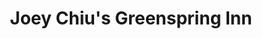 ---
layout: place
title: "Joey Chiu's Greenspring Inn"
permalink: /maryland/timonium/joey-chiu-s-greenspring-inn.html
stateAbbr: MD
stateName: Maryland
cityName: Timonium
seo:
  name: "Joey Chiu's Greenspring Inn"
  type: Restaurant
  links: https://www.joeychiurestaurant.com/
description: "Old-fashioned setting for familiar Chinese dishes, sushi & a renowned Sunday brunch buffet. Joey Chiu's Greenspring Inn serves delicious sushi in Timonium, Maryland. Try fresh Japanese dishes for a great dining experience. Available for takeout, lunch, and dinner."
place_id: ChIJWUDNdbQRyIkR-8ulMk9zZw4
photos:
  - name: >-
      places/ChIJWUDNdbQRyIkR-8ulMk9zZw4/photos/AeeoHcLln4oTVMAHC1ybZ5ekOaY7WixS8f3tDacWfmqM7LKAkqcYan85moPOGBOKFM9Apt4CWnpvc0ik0EX2rTgQtDKgaVmJQy3IU3hPMFWsx6a52HVfBh6Z7LAYy5HOV5qsgRfeMa1P6_6Xo_QRvmYdXD7ZJnkRwM3y_akAXiLUs5Xui-kSma8-sI_EQdudY3hnXSNt5RQ7XMrIP2XtqgmCpSaDdKJYvrxgxsLibgU28x3FBvwK0LlCxi0Vh94ZrT8zqSZZyCtfnPSk3-kJhzuO5qzVSZ2s5qhxZfycJgZAcBtccw
    widthPx: 2048
    heightPx: 1536
    authorAttributions:
      - displayName: Joey Chiu's Greenspring Inn
        uri: https://maps.google.com/maps/contrib/110066036677653921743
        photoUri: >-
          https://lh3.googleusercontent.com/a-/ALV-UjVpreMmiYjmryzvSTUiC6U-DYePy92up0vGCa80g82yw7BCQYf7=s100-p-k-no-mo
    flagContentUri: >-
      https://www.google.com/local/imagery/report/?cb_client=maps_api_places.places_api&image_key=!1e10!2sAF1QipM2ZrVOIGRR4T6iblNXsskq3kmUUJfu7uxfzQu-&hl=en-US
    googleMapsUri: >-
      https://www.google.com/maps/place//data=!3m4!1e2!3m2!1sAF1QipM2ZrVOIGRR4T6iblNXsskq3kmUUJfu7uxfzQu-!2e10!4m2!3m1!1s0x89c811b475cd4059:0xe67734f32a5cbfb
  - name: >-
      places/ChIJWUDNdbQRyIkR-8ulMk9zZw4/photos/AeeoHcIWhrgoS-cTGReQcsYxoLHwH5_RT4AhjeyikQ107yN7BIO-VdCMZz_95566oOqiy7odJOq714O6vxTaok1_qHOgQuoqZ3nBa9lCFj6ihtsZ90HkHzdIWTsYAjR0iwrdckh6ruE2p9KGh_VJ0GwrLItxfPCFrQJKIMCp_1Ki9OK9cdESybakDvnzTMpjyVZnb1bYgcv6P2Rn3sl8tq98XiPdWz3HthwkBXAm9gnj4_wHdcmzOD-KgWKQqkPgajr_2YYDwQl6GiDFldWRZsA0YNHpvhsIqAUhHPjxxiMN8ipV5g
    widthPx: 1024
    heightPx: 672
    authorAttributions:
      - displayName: Joey Chiu's Greenspring Inn
        uri: https://maps.google.com/maps/contrib/110066036677653921743
        photoUri: >-
          https://lh3.googleusercontent.com/a-/ALV-UjVpreMmiYjmryzvSTUiC6U-DYePy92up0vGCa80g82yw7BCQYf7=s100-p-k-no-mo
    flagContentUri: >-
      https://www.google.com/local/imagery/report/?cb_client=maps_api_places.places_api&image_key=!1e10!2sAF1QipM-8GT4egAdyl0Pf7KpYnm2RpTDVxt82KeY7udL&hl=en-US
    googleMapsUri: >-
      https://www.google.com/maps/place//data=!3m4!1e2!3m2!1sAF1QipM-8GT4egAdyl0Pf7KpYnm2RpTDVxt82KeY7udL!2e10!4m2!3m1!1s0x89c811b475cd4059:0xe67734f32a5cbfb
  - name: >-
      places/ChIJWUDNdbQRyIkR-8ulMk9zZw4/photos/AeeoHcLcZ804jaP__-o6IDxyunTXHUmaDTIWwFVakTql0HNj7xMXX3qCwRHOPgJe-ziNbxeenUkrxqg16OliZuwRjX9k3AzaVqc_f6sH8WPTYrpEgEbqAveg4IAH0GV87By0D6ZClS0IBOOLPB5rQK3jKkl5h1rny4qjXI6jy98gbbr-gE0mWxlsnRVYw_F_2hXsVnp6fKDue3JWlKjvdPr8Bf6gTngdiao591L-wPmkxWUOhY3_etXqJvkHlGS6knDvNSHB4xe1GNutmTKHI6kwOqgcxURQ6Gg5Z5mS5Vu1TX_PmhyYmowRoiLvYeDNeJxvdmBbUtK-WQzY_YwO7yoBPvZuEHjI6j5tL3coogLy-cfk16EUFQbObg3tee2M2j9JiO3PtxUHhhifK69NqU2rzjOrwJYHmawxT9LiiPpoYeX-DQ
    widthPx: 4080
    heightPx: 3072
    authorAttributions:
      - displayName: bruce cavanaugh
        uri: https://maps.google.com/maps/contrib/103875396374606865824
        photoUri: >-
          https://lh3.googleusercontent.com/a/ACg8ocKPRQ8qr_ov_Z9ZPwhl1BhchmLhnU2ha3WaqxVcSUKIV5_scw=s100-p-k-no-mo
    flagContentUri: >-
      https://www.google.com/local/imagery/report/?cb_client=maps_api_places.places_api&image_key=!1e10!2sCIHM0ogKEICAgICm_ZC0GA&hl=en-US
    googleMapsUri: >-
      https://www.google.com/maps/place//data=!3m4!1e2!3m2!1sCIHM0ogKEICAgICm_ZC0GA!2e10!4m2!3m1!1s0x89c811b475cd4059:0xe67734f32a5cbfb
  - name: >-
      places/ChIJWUDNdbQRyIkR-8ulMk9zZw4/photos/AeeoHcLiyDcayWVDtRdXtXXB2IOhGGDm0SugOObvimbr1RO8oL_kzuLajAiwf5qAP3c4ubO7xUe8sXYB-Donw-gSAmAGUNISxdiZSANW4d890A5nukPpfCOSVnIV4IRLEQe5v53cQqrYZ5djFJ5Hr6xb8qSLidGXc9AkI28DG8kPy_IPvBCCtxTqX-rR0YDG5CCE7w_miv4cBG_enB_vBJ0suUNDhQnCWOwHdaGFWMzqtjAb3LVMWVf41wNi8PosZo3Lh5NIZsBEumEdwppHMq5VLkUNXrdnEw6_wMvYUDQ8cC5anh6oH5TY7_rnL8X8dyxQKB8Qcg_zX9hgNtSTLb63mz7Gq4H2wg10yy9T_5gXZmMT1oOR7B3CjszP1OIWpMt_Qfu5b2JfBPbYTxhRa1osFu__s6okorpM9XwgCYtBXacUSC7M
    widthPx: 3000
    heightPx: 3042
    authorAttributions:
      - displayName: Bryn Phillips
        uri: https://maps.google.com/maps/contrib/110262583098351388607
        photoUri: >-
          https://lh3.googleusercontent.com/a-/ALV-UjXaCpZ1WOwg9nN36CLrTg0kF_c_8orKz_P0c-JNtXd-JAMFglz5=s100-p-k-no-mo
    flagContentUri: >-
      https://www.google.com/local/imagery/report/?cb_client=maps_api_places.places_api&image_key=!1e10!2sCIHM0ogKEICAgMCQh5fU0wE&hl=en-US
    googleMapsUri: >-
      https://www.google.com/maps/place//data=!3m4!1e2!3m2!1sCIHM0ogKEICAgMCQh5fU0wE!2e10!4m2!3m1!1s0x89c811b475cd4059:0xe67734f32a5cbfb
  - name: >-
      places/ChIJWUDNdbQRyIkR-8ulMk9zZw4/photos/AeeoHcK8X7NJJNcIgNB9xZch8M_xccAGWnUSusr5ryOkrVXYZ8Isp9YmdF28AbPjlL-lvmh7cfNKIjrtoyAUszlEb0Day-7nYN8FGqcA_4c-l7Vxd36rV4GAjgJboEBfpjcTWIySZMXFrqtTX5yldRkL10dM_AR8cn_-YEWIdLUHJy9ADG_Jdadim48VZGzoZVILIbPiOQPM9xEzfgNm7a-HOowzbNQ7sa9T7qtQ7wRA6QGdCiQqY-excLMqaCTJJjhAYDPTlsrErauLXb7Y09jPu9kgg5OKmQX5EUkBFymbaAuk1BvNfINiBDcUqbkBqlxIb7ZZpRBf6HBSLEBUk6JrnfTDWj0Ue0OlNZs1CwgtGVosn74OQCtEytD_xDrP1XpL-6PYKD9KQzMdA-Yb6JZlJ9NZtEGxkADu2arHZ8HUUoA
    widthPx: 4032
    heightPx: 3024
    authorAttributions:
      - displayName: Guosheng Wang
        uri: https://maps.google.com/maps/contrib/100106677341153691648
        photoUri: >-
          https://lh3.googleusercontent.com/a/ACg8ocLubYq3USHHREEm4VHazB655I7LoLyzWVgzGETeOJVY5Z4_iYT8=s100-p-k-no-mo
    flagContentUri: >-
      https://www.google.com/local/imagery/report/?cb_client=maps_api_places.places_api&image_key=!1e10!2sCIHM0ogKEICAgICp642lfQ&hl=en-US
    googleMapsUri: >-
      https://www.google.com/maps/place//data=!3m4!1e2!3m2!1sCIHM0ogKEICAgICp642lfQ!2e10!4m2!3m1!1s0x89c811b475cd4059:0xe67734f32a5cbfb
  - name: >-
      places/ChIJWUDNdbQRyIkR-8ulMk9zZw4/photos/AeeoHcLg7AE2YDp0u69DcVS95DenkelUdO_YtRp0-4D2Y8HieFy-TbNmqkIjP_ckzffomC8kv1zHIwAm0t9muvfWtjdrY9mBVcvqK2T4zmioRvuynSutn5ebXWcBlzSLpBxxKrK02UprwQsfz6egtbyTd16STrZV7M6RvWqQq8am-PS6aDFnpgcKGrcye54PP0AUCFIAxidKGShGnOo0xjIt1wOdj-JNBln9-Eypkd5fa-aJ4agcqYls2Qt3D6SLp_a5NZDV8CrxCy2b12fkdG_CY11eYzFfVBVRtrbtAmvEttqFZg
    widthPx: 4032
    heightPx: 3024
    authorAttributions:
      - displayName: Joey Chiu's Greenspring Inn
        uri: https://maps.google.com/maps/contrib/110066036677653921743
        photoUri: >-
          https://lh3.googleusercontent.com/a-/ALV-UjVpreMmiYjmryzvSTUiC6U-DYePy92up0vGCa80g82yw7BCQYf7=s100-p-k-no-mo
    flagContentUri: >-
      https://www.google.com/local/imagery/report/?cb_client=maps_api_places.places_api&image_key=!1e10!2sAF1QipMgg8-KKuDHq7Xu4XgWpzRuH1T7afLzgBTRIAKR&hl=en-US
    googleMapsUri: >-
      https://www.google.com/maps/place//data=!3m4!1e2!3m2!1sAF1QipMgg8-KKuDHq7Xu4XgWpzRuH1T7afLzgBTRIAKR!2e10!4m2!3m1!1s0x89c811b475cd4059:0xe67734f32a5cbfb
  - name: >-
      places/ChIJWUDNdbQRyIkR-8ulMk9zZw4/photos/AeeoHcIdocJF9nOvGAlH70Y93HHfljpozdyPCrfBax0-xoEfAs0bymOgzrldftqGH0KrnYWGsrqMgMiTzeBdKA6Ly1jQVPoCuaT_M87C4v_yYaIMyjJJNnmJL_vuh7aPdP5SC64kqOXxzdha_-BjSnvkuuwVUe73phvgAOheMcOVrmBk1Xfly8Jo64w3uGdv7qQkANdXyHXvdOY5P5ARDpePMvN73wX-BX1sX1jTJw1B-5h2sOVJrXIqDutJJ5neZ36v2kZB7XOn9QpaFGI2DE0CGgn8AJZQnzyAKd8KyuofOggeoA
    widthPx: 3264
    heightPx: 2448
    authorAttributions:
      - displayName: Joey Chiu's Greenspring Inn
        uri: https://maps.google.com/maps/contrib/110066036677653921743
        photoUri: >-
          https://lh3.googleusercontent.com/a-/ALV-UjVpreMmiYjmryzvSTUiC6U-DYePy92up0vGCa80g82yw7BCQYf7=s100-p-k-no-mo
    flagContentUri: >-
      https://www.google.com/local/imagery/report/?cb_client=maps_api_places.places_api&image_key=!1e10!2sAF1QipPqJ-YY4lfzEvzwpx6Bb6q9M0k6gxLTbqx2M_k5&hl=en-US
    googleMapsUri: >-
      https://www.google.com/maps/place//data=!3m4!1e2!3m2!1sAF1QipPqJ-YY4lfzEvzwpx6Bb6q9M0k6gxLTbqx2M_k5!2e10!4m2!3m1!1s0x89c811b475cd4059:0xe67734f32a5cbfb
  - name: >-
      places/ChIJWUDNdbQRyIkR-8ulMk9zZw4/photos/AeeoHcICApUwnCRppYG3YrIQd5Ccr-3VgPJGgCk7AQ4FVYGOAdIS5rtE_4_CjeGrAG_TH32rWtQP3RUXZH45ts8epwfhB7jkUKUf6ndi52aN0He3qdXP4lOiwjz3yydr45Hn4Npa7VT4iG8yXgDx0grs1cSgYqVW5IINXtQK5Ma2qtTR3Yvm7EPbaOTVzna3nVA8jd67UTgLtmnjvy8uzXf7-xCocCnccLpgpM_QCnU1iXRAdd0TVT5zz1PzjaSCy4AJRPRE3N0j-Cq9P4htF2hmFqXGYTv_WEGfXO_Y3SgaCDQ-EQ
    widthPx: 3264
    heightPx: 2448
    authorAttributions:
      - displayName: Joey Chiu's Greenspring Inn
        uri: https://maps.google.com/maps/contrib/110066036677653921743
        photoUri: >-
          https://lh3.googleusercontent.com/a-/ALV-UjVpreMmiYjmryzvSTUiC6U-DYePy92up0vGCa80g82yw7BCQYf7=s100-p-k-no-mo
    flagContentUri: >-
      https://www.google.com/local/imagery/report/?cb_client=maps_api_places.places_api&image_key=!1e10!2sAF1QipPQ5jvU8MkVnB6o4WwCGSgnite9JGaillaTBzi-&hl=en-US
    googleMapsUri: >-
      https://www.google.com/maps/place//data=!3m4!1e2!3m2!1sAF1QipPQ5jvU8MkVnB6o4WwCGSgnite9JGaillaTBzi-!2e10!4m2!3m1!1s0x89c811b475cd4059:0xe67734f32a5cbfb
  - name: >-
      places/ChIJWUDNdbQRyIkR-8ulMk9zZw4/photos/AeeoHcIXREHxbM5AjZkFOvX6J7WyruAgBmIbq_kkD9mSwTIYGTedS2wvLnXeGHeVfcEZF6Nt5fM0S5SuOOLapjGXzRuHko38w5IKUxQfJ5TsTrUsXu9FFqMtTbNXqOVNEiMqRraOEMk5i6oUhd2ikf0-p3e8onE5kQKd2-qYZnpmnAGj_j5tJW5Hsimc73te5V7ZRTzSQW5Fed48IWxVlOe8tVqrCfT-xgqir4JyVY4NBCkZkgJa_uzfrPSUNe1Wuq840bZ-TlQQMq-X2DPvAQq7maeEB9y-vuGHGWCPhLFVCsF7gszL9DHy8PUF5PyGwh2QfkO4muj7fQ_sMktXGKPdcSVr_NK2eQWCt4ppn5SbP3ATFd9n7wV2fbJ3Z9tj8ps4i11Cf_dyjutWL2fFKMrk_f_Ff0OZNbfCq7yPyaoTTTzqgx3P
    widthPx: 4032
    heightPx: 3024
    authorAttributions:
      - displayName: Sean Morrison
        uri: https://maps.google.com/maps/contrib/112380121964025205522
        photoUri: >-
          https://lh3.googleusercontent.com/a-/ALV-UjWlAJriFgkTrIRb7vu56wqvNzc7hhH9MKRf8Qe5sjmCqkED2_DS=s100-p-k-no-mo
    flagContentUri: >-
      https://www.google.com/local/imagery/report/?cb_client=maps_api_places.places_api&image_key=!1e10!2sCIHM0ogKEICAgICnxbejtgE&hl=en-US
    googleMapsUri: >-
      https://www.google.com/maps/place//data=!3m4!1e2!3m2!1sCIHM0ogKEICAgICnxbejtgE!2e10!4m2!3m1!1s0x89c811b475cd4059:0xe67734f32a5cbfb
  - name: >-
      places/ChIJWUDNdbQRyIkR-8ulMk9zZw4/photos/AeeoHcKRKFrOulJhfLIerNyB8G3U8aYzYwrbhnS2a7SY5sBhcogyDdPQGoAr5nCDoPUIuIDCJYB4-apOn1moZ-6lYMzRWqTULjrp09Hz_3KQkYqYS143yAmCdI8UEaSmj4ABlDzip9uuft-dMdiBaI0ymGkmEnKGfZEYvJFnOGwcmX8F3zAb-KHNxpzddKIYyXvloQlTMhKA_wYTjLljAbuKcrmeV8RCbVI2Wr86VMfVsjxdxTjfKntI5mQig3-N0-_vGDLbR10v0VzEw7eGnINkGJKdfjMf9yIpRE29eYrrOGUjig
    widthPx: 448
    heightPx: 336
    authorAttributions:
      - displayName: Joey Chiu's Greenspring Inn
        uri: https://maps.google.com/maps/contrib/110066036677653921743
        photoUri: >-
          https://lh3.googleusercontent.com/a-/ALV-UjVpreMmiYjmryzvSTUiC6U-DYePy92up0vGCa80g82yw7BCQYf7=s100-p-k-no-mo
    flagContentUri: >-
      https://www.google.com/local/imagery/report/?cb_client=maps_api_places.places_api&image_key=!1e10!2sAF1QipPeFIF9AoMNaJ-qsqtKM9L-te0xMwKOaoqGssbm&hl=en-US
    googleMapsUri: >-
      https://www.google.com/maps/place//data=!3m4!1e2!3m2!1sAF1QipPeFIF9AoMNaJ-qsqtKM9L-te0xMwKOaoqGssbm!2e10!4m2!3m1!1s0x89c811b475cd4059:0xe67734f32a5cbfb
address: 10801 Falls Rd, Timonium, MD 21093, USA
street: 10801 Falls Rd
city: Timonium
state: MD
zip: '21093'
country: USA
neighborhood: Brooklandville
latitude: '39.421088'
longitude: '-76.669552'
accessibility_options:
  wheelchairAccessibleParking: true
  wheelchairAccessibleEntrance: true
  wheelchairAccessibleRestroom: true
  wheelchairAccessibleSeating: true
business_status: OPERATIONAL
name: Joey Chiu's Greenspring Inn
google_maps_links:
  directionsUri: >-
    https://www.google.com/maps/dir//''/data=!4m7!4m6!1m1!4e2!1m2!1m1!1s0x89c811b475cd4059:0xe67734f32a5cbfb!3e0
  placeUri: https://maps.google.com/?cid=1037925023121525755
  writeAReviewUri: >-
    https://www.google.com/maps/place//data=!4m3!3m2!1s0x89c811b475cd4059:0xe67734f32a5cbfb!12e1
  reviewsUri: >-
    https://www.google.com/maps/place//data=!4m4!3m3!1s0x89c811b475cd4059:0xe67734f32a5cbfb!9m1!1b1
  photosUri: >-
    https://www.google.com/maps/place//data=!4m3!3m2!1s0x89c811b475cd4059:0xe67734f32a5cbfb!10e5
primary_type: Chinese Restaurant
opening_hours:
  regular: null
  current: null
secondary_opening_hours:
  regular:
    weekdayDescriptions: null
    type: null
  current:
    weekdayDescriptions: null
    type: null
phone: (410) 823-1125
price_level: PRICE_LEVEL_MODERATE
price_range: null
rating: '4.3'
rating_count: 0
website: https://www.joeychiurestaurant.com/
reviews:
  - name: >-
      places/ChIJWUDNdbQRyIkR-8ulMk9zZw4/reviews/ChZDSUhNMG9nS0VJQ0FnSUNueGJlalZnEAE
    relativePublishTimeDescription: 6 months ago
    rating: 5
    text:
      text: >-
        Nice Americanized Chinese cuisine in a very accessible location. 
        Service was abundant and attentive deposits also catering to a birthday
        party, a Ravens game crowd, and indoor+outdoor patrons.  Water glass was
        topped off every time someone passed by.  Food options were excellent
        and varied including lots for veggie and meat lover alike.  Consistently
        good dishes.  Oddly also served  sushi, but we didn’t try any as that
        seemed like pandering to the ignorant.
      languageCode: en
    originalText:
      text: >-
        Nice Americanized Chinese cuisine in a very accessible location. 
        Service was abundant and attentive deposits also catering to a birthday
        party, a Ravens game crowd, and indoor+outdoor patrons.  Water glass was
        topped off every time someone passed by.  Food options were excellent
        and varied including lots for veggie and meat lover alike.  Consistently
        good dishes.  Oddly also served  sushi, but we didn’t try any as that
        seemed like pandering to the ignorant.
      languageCode: en
    authorAttribution:
      displayName: Sean Morrison
      uri: https://www.google.com/maps/contrib/112380121964025205522/reviews
      photoUri: >-
        https://lh3.googleusercontent.com/a-/ALV-UjWlAJriFgkTrIRb7vu56wqvNzc7hhH9MKRf8Qe5sjmCqkED2_DS=s128-c0x00000000-cc-rp-mo-ba4
    publishTime: '2024-09-27T23:08:58.248454Z'
    flagContentUri: >-
      https://www.google.com/local/review/rap/report?postId=ChZDSUhNMG9nS0VJQ0FnSUNueGJlalZnEAE&d=17924085&t=1
    googleMapsUri: >-
      https://www.google.com/maps/reviews/data=!4m6!14m5!1m4!2m3!1sChZDSUhNMG9nS0VJQ0FnSUNueGJlalZnEAE!2m1!1s0x89c811b475cd4059:0xe67734f32a5cbfb
  - name: >-
      places/ChIJWUDNdbQRyIkR-8ulMk9zZw4/reviews/ChZDSUhNMG9nS0VJQ0FnTUNRaDVmVUV3EAE
    relativePublishTimeDescription: a month ago
    rating: 4
    text:
      text: >-
        Stopped by for a late lunch and had Wonton Soup, plum wine and the
        Triple Delight. This place is a regular go to restaurant. Most people
        who eat here have been for over a decade. Joey Chiu's is consistently
        good.
      languageCode: en
    originalText:
      text: >-
        Stopped by for a late lunch and had Wonton Soup, plum wine and the
        Triple Delight. This place is a regular go to restaurant. Most people
        who eat here have been for over a decade. Joey Chiu's is consistently
        good.
      languageCode: en
    authorAttribution:
      displayName: Bryn Phillips
      uri: https://www.google.com/maps/contrib/110262583098351388607/reviews
      photoUri: >-
        https://lh3.googleusercontent.com/a-/ALV-UjXaCpZ1WOwg9nN36CLrTg0kF_c_8orKz_P0c-JNtXd-JAMFglz5=s128-c0x00000000-cc-rp-mo-ba4
    publishTime: '2025-03-07T13:48:01.513122Z'
    flagContentUri: >-
      https://www.google.com/local/review/rap/report?postId=ChZDSUhNMG9nS0VJQ0FnTUNRaDVmVUV3EAE&d=17924085&t=1
    googleMapsUri: >-
      https://www.google.com/maps/reviews/data=!4m6!14m5!1m4!2m3!1sChZDSUhNMG9nS0VJQ0FnTUNRaDVmVUV3EAE!2m1!1s0x89c811b475cd4059:0xe67734f32a5cbfb
  - name: >-
      places/ChIJWUDNdbQRyIkR-8ulMk9zZw4/reviews/ChZDSUhNMG9nS0VJQ0FnTURRd0lldlV3EAE
    relativePublishTimeDescription: a month ago
    rating: 3
    text:
      text: >-
        March 2025, after dining at a Baltimore Seafood restaurant (True
        Cheasapeake), we were still hungry. So we tried Joey Chiu's, a chinese
        restaurant that was on our list for a quick takeout. It's located at the
        end of Jones Falls Expressway (I-83) right past 695 in a very quaint
        area where a creek runs parallel to the restaurant. We wanted a drink
        while waiting for our carryout, but the bar area was packed with an
        older local crowd. So, after ordering, we sat in the 🚗 for 15 minutes
        for the two dishes that came to $37, which I believe is a little above
        the average price. Our normal carryout Chinese restaurant is in Ellicott
        City, so this was probably a one and done for us. Good service, polite
        crowd, plenty of free parking but the restaurant interior seemed dated
        and the food was bland. 3 star rating.
      languageCode: en
    originalText:
      text: >-
        March 2025, after dining at a Baltimore Seafood restaurant (True
        Cheasapeake), we were still hungry. So we tried Joey Chiu's, a chinese
        restaurant that was on our list for a quick takeout. It's located at the
        end of Jones Falls Expressway (I-83) right past 695 in a very quaint
        area where a creek runs parallel to the restaurant. We wanted a drink
        while waiting for our carryout, but the bar area was packed with an
        older local crowd. So, after ordering, we sat in the 🚗 for 15 minutes
        for the two dishes that came to $37, which I believe is a little above
        the average price. Our normal carryout Chinese restaurant is in Ellicott
        City, so this was probably a one and done for us. Good service, polite
        crowd, plenty of free parking but the restaurant interior seemed dated
        and the food was bland. 3 star rating.
      languageCode: en
    authorAttribution:
      displayName: HB 346
      uri: https://www.google.com/maps/contrib/107246866099593721714/reviews
      photoUri: >-
        https://lh3.googleusercontent.com/a-/ALV-UjXGwGjz3KvWW3YnaxJj6W5ht6-Xwu0UHw56UPXc68kp2kMn58p6=s128-c0x00000000-cc-rp-mo-ba4
    publishTime: '2025-03-11T21:00:25.954132Z'
    flagContentUri: >-
      https://www.google.com/local/review/rap/report?postId=ChZDSUhNMG9nS0VJQ0FnTURRd0lldlV3EAE&d=17924085&t=1
    googleMapsUri: >-
      https://www.google.com/maps/reviews/data=!4m6!14m5!1m4!2m3!1sChZDSUhNMG9nS0VJQ0FnTURRd0lldlV3EAE!2m1!1s0x89c811b475cd4059:0xe67734f32a5cbfb
  - name: >-
      places/ChIJWUDNdbQRyIkR-8ulMk9zZw4/reviews/ChZDSUhNMG9nS0VJQ0FnTURnanJmTUxBEAE
    relativePublishTimeDescription: a month ago
    rating: 5
    text:
      text: >-
        So excited to find Gluten Free Chinese food!

        I loved the Hunan Bird's Nest... Excellent! I also had Hunan Beef on
        another visit. Great low carb option with out the rice. (I also eat
        Keto.)
      languageCode: en
    originalText:
      text: >-
        So excited to find Gluten Free Chinese food!

        I loved the Hunan Bird's Nest... Excellent! I also had Hunan Beef on
        another visit. Great low carb option with out the rice. (I also eat
        Keto.)
      languageCode: en
    authorAttribution:
      displayName: Dorian Heather Brown
      uri: https://www.google.com/maps/contrib/109231489628081199813/reviews
      photoUri: >-
        https://lh3.googleusercontent.com/a-/ALV-UjU9O4BuqOsU3MLbUYmEBjk7oYTTPP42ggMEQ3i3ASp3Q2b2xoqG=s128-c0x00000000-cc-rp-mo-ba2
    publishTime: '2025-02-24T18:37:11.322408Z'
    flagContentUri: >-
      https://www.google.com/local/review/rap/report?postId=ChZDSUhNMG9nS0VJQ0FnTURnanJmTUxBEAE&d=17924085&t=1
    googleMapsUri: >-
      https://www.google.com/maps/reviews/data=!4m6!14m5!1m4!2m3!1sChZDSUhNMG9nS0VJQ0FnTURnanJmTUxBEAE!2m1!1s0x89c811b475cd4059:0xe67734f32a5cbfb
  - name: >-
      places/ChIJWUDNdbQRyIkR-8ulMk9zZw4/reviews/ChdDSUhNMG9nS0VJQ0FnTUR3MVBqVm1BRRAB
    relativePublishTimeDescription: 3 weeks ago
    rating: 5
    text:
      text: >-
        Excellent restaurant for having a party. We had my mother’s 80th
        birthday party here and the experience was fabulous.  The staff were
        beyond accommodating! Our waiter, Jorge, gave top notch service. He took
        care of everything and we did not have to ask for anything or wait for
        anything as well.  Their coordinator, Mae, was so very kind and helpful
        while planning the party. Looking forward to coming back here for dinner
        soon as their food is so delicious. Highly, highly recommend Joey Chiu’s
        for dinner and/or planning an event!!
      languageCode: en
    originalText:
      text: >-
        Excellent restaurant for having a party. We had my mother’s 80th
        birthday party here and the experience was fabulous.  The staff were
        beyond accommodating! Our waiter, Jorge, gave top notch service. He took
        care of everything and we did not have to ask for anything or wait for
        anything as well.  Their coordinator, Mae, was so very kind and helpful
        while planning the party. Looking forward to coming back here for dinner
        soon as their food is so delicious. Highly, highly recommend Joey Chiu’s
        for dinner and/or planning an event!!
      languageCode: en
    authorAttribution:
      displayName: Jen Lippens
      uri: https://www.google.com/maps/contrib/109612504345065293221/reviews
      photoUri: >-
        https://lh3.googleusercontent.com/a-/ALV-UjUtfkH4J-Sh59EluDLJ3ZrNTfSFx5dy4MYKSlp9jn9_pgv_gVk=s128-c0x00000000-cc-rp-mo-ba2
    publishTime: '2025-03-23T21:00:35.637994Z'
    flagContentUri: >-
      https://www.google.com/local/review/rap/report?postId=ChdDSUhNMG9nS0VJQ0FnTUR3MVBqVm1BRRAB&d=17924085&t=1
    googleMapsUri: >-
      https://www.google.com/maps/reviews/data=!4m6!14m5!1m4!2m3!1sChdDSUhNMG9nS0VJQ0FnTUR3MVBqVm1BRRAB!2m1!1s0x89c811b475cd4059:0xe67734f32a5cbfb
parking_options:
  freeParkingLot: true
  freeStreetParking: true
payment_options:
  acceptsCreditCards: true
  acceptsDebitCards: true
  acceptsCashOnly: false
  acceptsNfc: true
allow_dogs: null
curbside_pickup: null
delivery: null
dine_in: true
good_for_children: true
good_for_groups: true
good_for_sports: null
live_music: false
menu_for_children: false
outdoor_seating: false
reservable: true
restroom: true
serves_beer: true
serves_breakfast: false
serves_brunch: true
serves_cocktails: true
serves_coffee: true
serves_dinner: true
serves_dessert: true
serves_lunch: true
serves_vegetarian_food: true
serves_wine: true
takeout: true
update_category: essentials
summary: >-
  Old-fashioned setting for familiar Chinese dishes, sushi & a renowned Sunday
  brunch buffet.

---